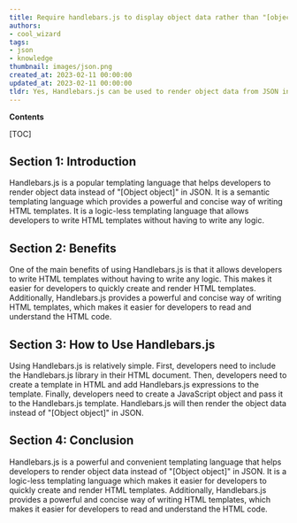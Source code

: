 ```yaml
---
title: Require handlebars.js to display object data rather than "[object object]
authors:
- cool_wizard
tags:
- json
- knowledge
thumbnail: images/json.png
created_at: 2023-02-11 00:00:00
updated_at: 2023-02-11 00:00:00
tldr: Yes, Handlebars.js can be used to render object data from JSON into a template.
---
```


**Contents**

[TOC]

## Section 1: Introduction
Handlebars.js is a popular templating language that helps developers to render object data instead of "[Object object]" in JSON. It is a semantic templating language which provides a powerful and concise way of writing HTML templates. It is a logic-less templating language that allows developers to write HTML templates without having to write any logic.

## Section 2: Benefits
One of the main benefits of using Handlebars.js is that it allows developers to write HTML templates without having to write any logic. This makes it easier for developers to quickly create and render HTML templates. Additionally, Handlebars.js provides a powerful and concise way of writing HTML templates, which makes it easier for developers to read and understand the HTML code.

## Section 3: How to Use Handlebars.js
Using Handlebars.js is relatively simple. First, developers need to include the Handlebars.js library in their HTML document. Then, developers need to create a template in HTML and add Handlebars.js expressions to the template. Finally, developers need to create a JavaScript object and pass it to the Handlebars.js template. Handlebars.js will then render the object data instead of "[Object object]" in JSON.

## Section 4: Conclusion
Handlebars.js is a powerful and convenient templating language that helps developers to render object data instead of "[Object object]" in JSON. It is a logic-less templating language which makes it easier for developers to quickly create and render HTML templates. Additionally, Handlebars.js provides a powerful and concise way of writing HTML templates, which makes it easier for developers to read and understand the HTML code.
